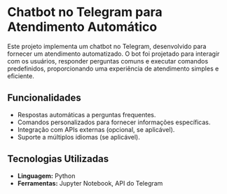# Chatbot no Telegram para Atendimento Automático

Este projeto implementa um chatbot no Telegram, desenvolvido para fornecer um atendimento automatizado. O bot foi projetado para interagir com os usuários, responder perguntas comuns e executar comandos predefinidos, proporcionando uma experiência de atendimento simples e eficiente.

## Funcionalidades
- Respostas automáticas a perguntas frequentes.
- Comandos personalizados para fornecer informações específicas.
- Integração com APIs externas (opcional, se aplicável).
- Suporte a múltiplos idiomas (se aplicável).

## Tecnologias Utilizadas
- **Linguagem:** Python
- **Ferramentas:** Jupyter Notebook, API do Telegram





